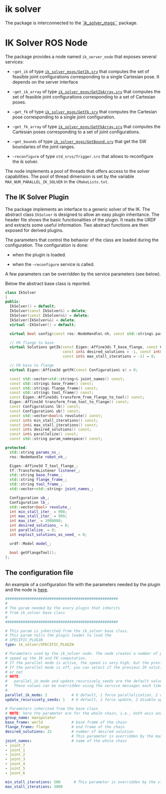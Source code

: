 # ik solver

The package is interconnected to the [`ik_solver_msgs``](https:/github.com/JRL-CARI-CNR-UNIBS/ik_solver_msgs.git) package. 

# IK Solver ROS Node

The package provides a node named `ik_server_node` that exposes several services:
    
* `~get_ik` of type [`ik_solver_msgs/GetIk.srv`](https:/github.com/JRL-CARI-CNR-UNIBS/ik_solver_msgs/tree/parallel-ik/srv/GetIk.srv) that computes the set of feasible joint configurations corresponding to a single Cartesian pose. It depends on the server interface 

* `~get_ik_array` of type [`ik_solver_msgs/GetIkArray.srv`](https:/github.com/JRL-CARI-CNR-UNIBS/ik_solver_msgs/tree/parallel-ik/srv/GetIkArray.srv)
 that computes the set of feasible joint configurations corresponding to a set of Cartesian poses. 

* `~get_fk` of type [`ik_solver_msgs/GetFk.srv`](https:/github.com/JRL-CARI-CNR-UNIBS/ik_solver_msgs/tree/parallel-ik/srv/GetFk.srv) that computes the Cartesian pose corresponding to a single joint configuration. 

* `~get_fk_array` of type [`ik_solver_msgs/GetFkArray.srv`](https:/github.com/JRL-CARI-CNR-UNIBS/ik_solver_msgs/tree/parallel-ik/srv/GetFkArray.srv) that computes the Cartesian poses corresponding to a set of joint configurations. 

* `~get_bounds` of type [`ik_solver_msgs/GetBound.srv`](https:/github.com/JRL-CARI-CNR-UNIBS/ik_solver_msgs/tree/parallel-ik/srv/GetBound.srv) that get the SW boundaries of the joint ranges. 

* `~reconfigure` of type `std_srvs/Trigger.srv` that allows to reconfigure the ik solver.
    
The node implements a pool of threads that offers access to the solver capabilities. 
The pool of thread dimension is set by the variable `MAX_NUM_PARALLEL_IK_SOLVER` in the `CMakeLists.txt`. 

## The IK Solver Plugin

The package implements an interface to a generic solver of the IK. The abstract class `IkSolver` is designed to allow an easy plugin inheritance.
The header file shows the basic functionalities of the plugin. It reads the URDF and extracts some useful information. Two abstract functions are then exposed for derived plugins.

The parameters that control the behavior of the class are loaded during the configuration. The configuration is done: 

* when the plugin is loaded.

* when the `~reconfigure` service is called.

A few parameters can be overridden by the service parameters (see below).

Below the abstract base class is reported. 

```cpp
class IkSolver
{
public:
  IkSolver() = default;
  IkSolver(const IkSolver&) = delete;
  IkSolver(const IkSolver&&) = delete;
  IkSolver(IkSolver&&) = delete;
  virtual ~IkSolver() = default;

  virtual bool config(const ros::NodeHandle& nh, const std::string& param_ns = "");

  // FK flange to base
  virtual Solutions getIk(const Eigen::Affine3d& T_base_flange, const Configurations& seeds,
                          const int& desired_solutions = -1, const int& min_stall_iterations = -1,
                          const int& max_stall_iterations = -1) = 0;

  // FK base to flange
  virtual Eigen::Affine3d getFK(const Configuration& s) = 0;

  const std::vector<std::string>& joint_names() const;
  const std::string& base_frame() const;
  const std::string& flange_frame() const;
  const std::string& tool_frame() const;
  const Eigen::Affine3d& transform_from_flange_to_tool() const;
  Eigen::Affine3d transform_from_tool_to_flange() const;
  const Configuration& lb() const;
  const Configuration& ub() const;
  const std::vector<bool>& revolute() const;
  const int& min_stall_iterations() const;
  const int& max_stall_iterations() const;
  const int& desired_solutions() const;
  const int& parallelize() const;
  const std::string param_namespace() const;

protected:
  std::string params_ns_;
  ros::NodeHandle robot_nh_;

  Eigen::Affine3d T_tool_flange_;
  tf::TransformListener listener_;
  std::string base_frame_;
  std::string flange_frame_;
  std::string tool_frame_;
  std::vector<std::string> joint_names_;

  Configuration ub_;
  Configuration lb_;
  std::vector<bool> revolute_;
  int min_stall_iter_ = 998;
  int max_stall_iter_ = 999;
  int max_iter_ = 1000000;
  int desired_solutions_ = 8;
  int parallelize_ = 0;
  int exploit_solutions_as_seed_ = 0;

  urdf::Model model_;

  bool getFlangeTool();
};
```


## The configuration file

An example of a configuration file with the parameters needed by the plugin and the node is [here](config/params.yaml.template).

```yaml
###################################################
#
# The param needed by the every plugin that inherits 
# from ik_solver base class
#
###################################################

# This param is inherited from the ik_solver base class.
# This param tells the plugin loader to load the 
# SPECIFIC_PLUGIN
type: ik_solver/SPECIFIC_PLUGIN

# Parameters used by the ik_solver node. The node creates a number of parallel threads for
# speed up the IK and FK computation.
# If the parallel mode is active, the speed is very high, but the previous IK solution cannot be exploited
# If the parallel mode is off, you can select if the previous IK solution is used as seed for the next IK solution
# or not
# NOTE:
#   parallel_ik_mode and update_recursively_seeds are the default value. 
#   These values can be overridden using the service messages each time the service are called.
#   
parallel_ik_mode: 2           # 0 default, 1 force parallelization, 2 disable parallelization
update_recursively_seeds: 1   # 0 default, 1 force update, 2 disable update !!! If paralle_ik_mode is 2, this is neglected

# Parameters inherited from the base class
# NOTE: here the parameter are for the whole chain, i.e., both axis and robot arm chain
group_name: manipulator
base_frame: world             # base frame of the chain
flange_frame: flange          # end frame of the chain
desired_solutions: 32         # number of desired solution
                              # This parameter is overridden by the max_number_of_solutions in the GetIk service if it is different from 0
joint_names:                  # name of the whole chain 
- joint_7
- joint_1
- joint_2
- joint_3
- joint_4
- joint_5
- joint_6

min_stall_iterations: 500      # This parameter is overridden by the stall_iterations in the GetIk service if it is different from 0
max_stall_iterations: 3000
```
